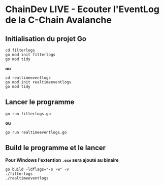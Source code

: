 # ChainDev LIVE - Ecouter l'EventLog de la C-Chain Avalanche

## Initialisation du projet Go 

    cd filterlogs
    go mod init filterlogs
    go mod tidy

**ou**

    cd realtimeeventlogs
    go mod init realtimeeventlogs
    go mod tidy

## Lancer le programme

    go run filterlogs.go

**ou**

    go run realtimeeventlogs.go

## Build le programme et le lancer

**Pour Windows l'extention `.exe` sera ajouté au binaire**

    go build -ldflags="-s -w" -v
    ./filterlogs
    ./realtimeeventlogs
